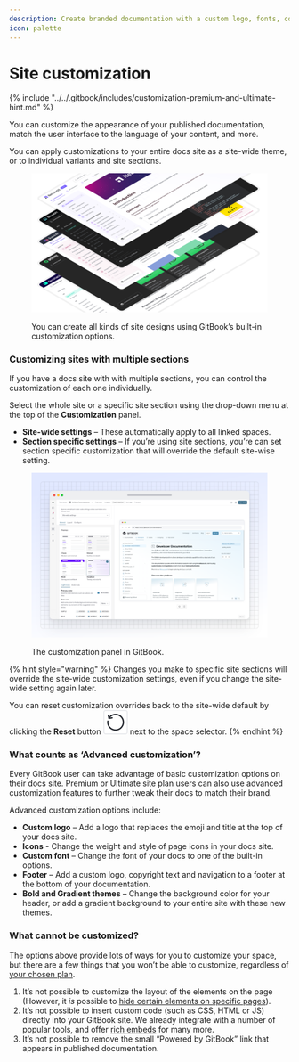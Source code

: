 ```yaml
---
description: Create branded documentation with a custom logo, fonts, colors, links and more
icon: palette
---
```


# Site customization

{% include "../../.gitbook/includes/customization-premium-and-ultimate-hint.md" %}

You can customize the appearance of your published documentation, match the user interface to the language of your content, and more.

You can apply customizations to your entire docs site as a site-wide theme, or to individual variants and site sections.

<figure><img src="../../.gitbook/assets/customization-demo.png" alt="A GitBook screenshot showing a customized docs site"><figcaption><p>You can create all kinds of site designs using GitBook’s built-in customization options.</p></figcaption></figure>

### Customizing sites with multiple sections

If you have a docs site with with multiple sections, you can control the customization of each one individually.

Select the whole site or a specific site section using the drop-down menu at the top of the **Customization** panel.

* **Site-wide settings** – These automatically apply to all linked spaces.
* **Section specific settings** – If you’re using site sections, you’re can set section specific customization that will override the default site-wise setting.

<figure><img src="../../.gitbook/assets/19_02_2025_site_customization.svg" alt="A GitBook screenshot showing the customization panel"><figcaption><p>The customization panel in GitBook.</p></figcaption></figure>

{% hint style="warning" %}
Changes you make to specific site sections will override the site-wide customization settings, even if you change the site-wide setting again later.

You can reset customization overrides back to the site-wide default by clicking the **Reset** button <picture><source srcset="../../.gitbook/assets/reset_icon_dark.svg" media="(prefers-color-scheme: dark)"><img src="../../.gitbook/assets/reset_icon_light.svg" alt="The Reset icon in GitBook"></picture> next to the space selector.
{% endhint %}

### What counts as ‘Advanced customization’?

Every GitBook user can take advantage of basic customization options on their docs site. Premium or Ultimate site plan users can also use advanced customization features to further tweak their docs to match their brand.

Advanced customization options include:

* **Custom logo** – Add a logo that replaces the emoji and title at the top of your docs site.
* **Icons** - Change the weight and style of page icons in your docs site.
* **Custom font** – Change the font of your docs to one of the built-in options.
* **Footer** – Add a custom logo, copyright text and navigation to a footer at the bottom of your documentation.
* **Bold and Gradient themes** – Change the background color for your header, or add a gradient background to your entire site with these new themes.

### What cannot be customized?

The options above provide lots of ways for you to customize your space, but there are a few things that you won’t be able to customize, regardless of [your chosen plan](../../account-management/plans/).

1. It’s not possible to customize the layout of the elements on the page (However, it _is_ possible to [hide certain elements on specific pages](../../creating-content/content-structure/page.md)).
2. It’s not possible to insert custom code (such as CSS, HTML or JS) directly into your GitBook site. We already integrate with a number of popular tools, and offer [rich embeds](../../creating-content/blocks/embed-a-url.md) for many more.
3. It’s not possible to remove the small “Powered by GitBook” link that appears in published documentation.
